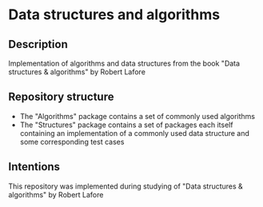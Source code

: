 # Data structures and algorithms

## Description
Implementation of algorithms and data structures from the book "Data structures & algorithms" by Robert Lafore

## Repository structure
- The "Algorithms" package contains a set of commonly used algorithms
- The "Structures" package contains a set of packages each itself containing an implementation of a commonly used data structure and some corresponding test cases

## Intentions
This repository was implemented during studying of "Data structures & algorithms" by Robert Lafore
